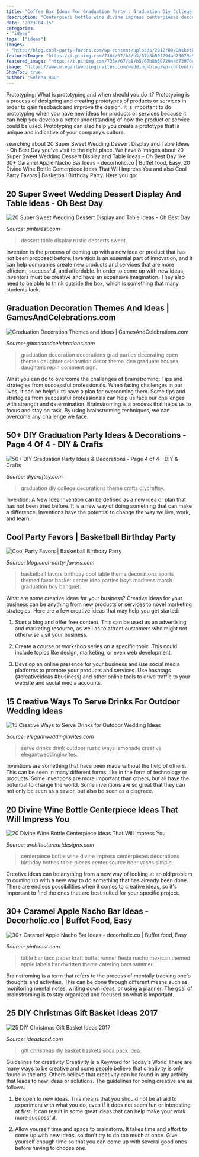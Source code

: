 ```yaml
---
title: "Coffee Bar Ideas For Graduation Party : Graduation Diy College Decorations Theme Crafts Diycraftsy"
description: "Centerpiece bottle wine divine impress centerpieces decorations birthday bottles table pieces center source beer vases simple"
date: "2023-04-15"
categories:
- "ideas"
tags: ["ideas"]
images:
- "http://blog.cool-party-favors.com/wp-content/uploads/2012/09/Basketball-Favors-739x1024.jpg"
featuredImage: "https://i.pinimg.com/736x/67/b8/b5/67b8b507294ad73070a9da9cffa5d4b6.jpg"
featured_image: "https://i.pinimg.com/736x/67/b8/b5/67b8b507294ad73070a9da9cffa5d4b6.jpg"
image: "https://www.elegantweddinginvites.com/wedding-blog/wp-content/uploads/2015/06/rustic-lemonade-wedding-drink-serve-ideas.jpg"
ShowToc: true
author: "Selena Rau"
---
```



Prototyping: What is prototyping and when should you do it?
Prototyping is a process of designing and creating prototypes of products or services in order to gain feedback and improve the design. It is important to do prototyping when you have new ideas for products or services because it can help you develop a better understanding of how the product or service could be used. Prototyping can also help you create a prototype that is unique and indicative of your company’s culture.

	

		
searching about 20 Super Sweet Wedding Dessert Display and Table Ideas - Oh Best Day you've visit to the right place. We have 8 Images about 20 Super Sweet Wedding Dessert Display and Table Ideas - Oh Best Day like 30+ Caramel Apple Nacho Bar Ideas - decorholic.co | Buffet food, Easy, 20 Divine Wine Bottle Centerpiece Ideas That Will Impress You and also Cool Party Favors | Basketball Birthday Party. Here you go:
		
    
## 20 Super Sweet Wedding Dessert Display And Table Ideas - Oh Best Day

<img loading=lazy src="https://i.pinimg.com/736x/3a/56/52/3a5652d12f93286698e80c6d48f0334b.jpg" onerror="this.onerror=null;this.src='https://tse1.mm.bing.net/th?id=OIP.euImvshDKeNPb50d_1xyLwHaLH&amp;pid=15.1';" alt="20 Super Sweet Wedding Dessert Display and Table Ideas - Oh Best Day">

_Source: pinterest.com_

>dessert table display rustic desserts sweet. 

	

Invention is the process of coming up with a new idea or product that has not been proposed before. Invention is an essential part of innovation, and it can help companies create new products and services that are more efficient, successful, and affordable. In order to come up with new ideas, inventors must be creative and have an expansive imagination. They also need to be able to think outside the box, which is something that many students lack.

    
## Graduation Decoration Themes And Ideas | GamesAndCelebrations.com

<img loading=lazy src="http://www.gamesandcelebrations.com/wp-content/uploads/2017/03/Graduation-Decorations.jpg" onerror="this.onerror=null;this.src='https://tse1.mm.bing.net/th?id=OIP.IfYv3gnFRV0aDjTg9V_IkgHaFj&amp;pid=15.1';" alt="Graduation Decoration Themes and Ideas | GamesAndCelebrations.com">

_Source: gamesandcelebrations.com_

>graduation decoration decorations grad parties decorating open themes daughter celebration decor theme idea graduate houses daughters repin comment sign. 

	

What you can do to overcome the challenges of brainstroming: Tips and strategies from successful professionals.
When facing challenges in our lives, it can be helpful to have a plan for overcoming them. Some tips and strategies from successful professionals can help us face our challenges with strength and determination. Brainstroming is a process that helps us to focus and stay on task. By using brainstroming techniques, we can overcome any challenge we face.

    
## 50+ DIY Graduation Party Ideas &amp; Decorations - Page 4 Of 4 - DIY &amp; Crafts

<img loading=lazy src="http://www.diycraftsy.com/wp-content/uploads/2017/02/DIY-College-Graduation-Party-Theme.jpg" onerror="this.onerror=null;this.src='https://tse2.mm.bing.net/th?id=OIP.KYONPTMjzGRWQyPRDbkH_wHaQM&amp;pid=15.1';" alt="50+ DIY Graduation Party Ideas &amp; Decorations - Page 4 of 4 - DIY &amp; Crafts">

_Source: diycraftsy.com_

>graduation diy college decorations theme crafts diycraftsy. 

	

Invention: A New Idea
Invention can be defined as a new idea or plan that has not been tried before. It is a new way of doing something that can make a difference. Inventions have the potential to change the way we live, work, and learn.

    
## Cool Party Favors | Basketball Birthday Party

<img loading=lazy src="http://blog.cool-party-favors.com/wp-content/uploads/2012/09/Basketball-Favors-739x1024.jpg" onerror="this.onerror=null;this.src='https://tse1.mm.bing.net/th?id=OIP.dgGt56amOblsK2ME3TWaKQHaKQ&amp;pid=15.1';" alt="Cool Party Favors | Basketball Birthday Party">

_Source: blog.cool-party-favors.com_

>basketball favors birthday cool table theme decorations sports themed favor basket center idea parties boys madness march graduation boy banquet. 

	

What are some creative ideas for your business?
Creative ideas for your business can be anything from new products or services to novel marketing strategies. Here are a few creative ideas that may help you get started:
1. Start a blog and offer free content. This can be used as an advertising and marketing resource, as well as to attract customers who might not otherwise visit your business.

2. Create a course or workshop series on a specific topic. This could include topics like design, marketing, or even web development.

3. Develop an online presence for your business and use social media platforms to promote your products and services. Use hashtags (#creativeideas #business) and other online tools to drive traffic to your website and social media accounts.


    
## 15 Creative Ways To Serve Drinks For Outdoor Wedding Ideas

<img loading=lazy src="https://www.elegantweddinginvites.com/wedding-blog/wp-content/uploads/2015/06/rustic-lemonade-wedding-drink-serve-ideas.jpg" onerror="this.onerror=null;this.src='https://tse4.mm.bing.net/th?id=OIP.rFspiEsQv4N_mw5sGCZkbAHaLI&amp;pid=15.1';" alt="15 Creative Ways to Serve Drinks for Outdoor Wedding Ideas">

_Source: elegantweddinginvites.com_

>serve drinks drink outdoor rustic ways lemonade creative elegantweddinginvites. 

	

Inventions are something that have been made without the help of others. This can be seen in many different forms, like in the form of technology or products. Some inventions are more important than others, but all have the potential to change the world. Some inventions are so great that they can not only be seen as a savior, but also be seen as a disgrace.

    
## 20 Divine Wine Bottle Centerpiece Ideas That Will Impress You

<img loading=lazy src="http://www.architectureartdesigns.com/wp-content/uploads/2016/10/14-14.jpg" onerror="this.onerror=null;this.src='https://tse2.mm.bing.net/th?id=OIP.VOoPHUiD1je7sv1r33v9sQHaMW&amp;pid=15.1';" alt="20 Divine Wine Bottle Centerpiece Ideas That Will Impress You">

_Source: architectureartdesigns.com_

>centerpiece bottle wine divine impress centerpieces decorations birthday bottles table pieces center source beer vases simple. 

	

Creative ideas can be anything from a new way of looking at an old problem to coming up with a new way to do something that has already been done. There are endless possibilities when it comes to creative ideas, so it's important to find the ones that are best suited for your specific project.

    
## 30+ Caramel Apple Nacho Bar Ideas - Decorholic.co | Buffet Food, Easy

<img loading=lazy src="https://i.pinimg.com/736x/67/b8/b5/67b8b507294ad73070a9da9cffa5d4b6.jpg" onerror="this.onerror=null;this.src='https://tse1.mm.bing.net/th?id=OIP.YS9wpRgCsTaB90oR4sMbIgHaLH&amp;pid=15.1';" alt="30+ Caramel Apple Nacho Bar Ideas - decorholic.co | Buffet food, Easy">

_Source: pinterest.com_

>table bar taco paper kraft buffet runner fiesta nacho mexican themed apple labels handwritten theme catering bars summer. 

	

Brainstroming is a term that refers to the process of mentally tracking one's thoughts and activities. This can be done through different means such as monitoring mental notes, writing down ideas, or using a planner. The goal of brainstroming is to stay organized and focused on what is important.

    
## 25 DIY Christmas Gift Basket Ideas 2017

<img loading=lazy src="https://ideastand.com/wp-content/uploads/2017/10/christmas-baskets-diy/10-christmas-gift-basket-idea-diy.jpg" onerror="this.onerror=null;this.src='https://tse4.mm.bing.net/th?id=OIP.5yzrhh9rm8mNJnJLN8Cr8QHaP4&amp;pid=15.1';" alt="25 DIY Christmas Gift Basket Ideas 2017">

_Source: ideastand.com_

>gift christmas diy basket baskets soda pack idea. 

	

Guidelines for creativity
Creativity is a Keyword for Today's World
There are many ways to be creative and some people believe that creativity is only found in the arts. Others believe that creativity can be found in any activity that leads to new ideas or solutions. The guidelines for being creative are as follows:

1. Be open to new ideas. This means that you should not be afraid to experiment with what you do, even if it does not seem fun or interesting at first. It can result in some great ideas that can help make your work more successful.

2. Allow yourself time and space to brainstorm. It takes time and effort to come up with new ideas, so don't try to do too much at once. Give yourself enough time so that you can come up with several good ones before having to choose one.


